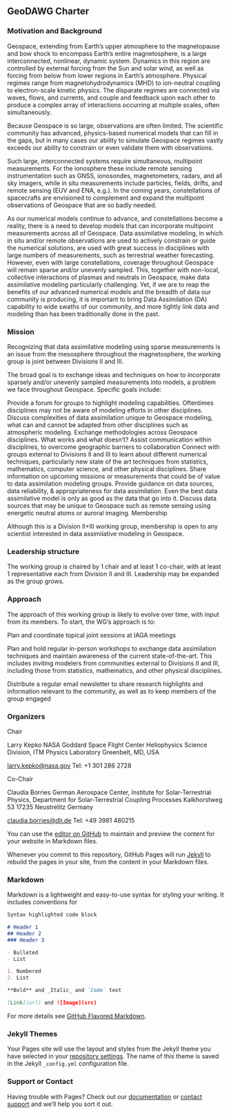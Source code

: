 ## GeoDAWG Charter


### Motivation and Background

Geospace, extending from Earth’s upper atmosphere to the magnetopause and bow shock to encompass Earth’s entire magnetosphere, is a large interconnected, nonlinear, dynamic system. Dynamics in this region are controlled by external forcing from the Sun and solar wind, as well as forcing from below from lower regions in Earth’s atmosphere. Physical regimes range from magnetohydrodynamics (MHD) to ion-neutral coupling to electron-scale kinetic physics. The disparate regimes are connected via waves, flows, and currents, and couple and feedback upon each other to produce a complex array of interactions occurring at multiple scales, often simultaneously.

Because Geospace is so large, observations are often limited. The scientific community has advanced, physics-based numerical models that can fill in the gaps, but in many cases our ability to simulate Geospace regimes vastly exceeds our ability to constrain or even validate them with observations.

Such large, interconnected systems require simultaneous, multipoint measurements. For the ionosphere these include remote sensing instrumentation such as GNSS, ionosondes, magnetometers, radars, and all sky imagers, while in situ measurements include particles, fields, drifts, and remote sensing (EUV and ENA, e.g.). In the coming years, constellations of spacecrafts are envisioned to complement and expand the multipoint observations of Geospace that are so badly needed. 

As our numerical models continue to advance, and constellations become a reality, there is a need to develop models that can incorporate multipoint measurements across all of Geospace. Data assimilative modeling, in which in situ and/or remote observations are used to actively constrain or guide the numerical solutions, are used with great success in disciplines with large numbers of measurements, such as terrestrial weather forecasting. However, even with large constellations, coverage throughout Geospace will remain sparse and/or unevenly sampled. This, together with non-local, collective interactions of plasmas and neutrals in Geospace, make data assimilative modeling particularly challenging. Yet, if we are to reap the benefits of our advanced numerical models and the breadth of data our community is producing, it is important to bring Data Assimilation (DA) capability to wide swaths of our community, and more tightly link data and modeling than has been traditionally done in the past.

### Mission

Recognizing that data assimilative modeling using sparse measurements is an issue from the mesosphere throughout the magnetosphere, the working group is joint between Divisions II and III.

The broad goal is to exchange ideas and techniques on how to incorporate sparsely and/or unevenly sampled measurements into models, a problem we face throughout Geospace. Specific goals include:

Provide a forum for groups to highlight modeling capabilities. Oftentimes disciplines may not be aware of modeling efforts in other disciplines.
Discuss complexities of data assimilation unique to Geospace modeling, what can and cannot be adapted from other disciplines such as atmospheric modeling.
Exchange methodologies across Geospace disciplines. What works and what doesn’t?
Assist communication within disciplines, to overcome geographic barriers to collaboration
Connect with groups external to Divisions II and III to learn about different numerical techniques, particularly new state of the art techniques from statistics, mathematics, computer science, and other physical disciplines.
Share information on upcoming missions or measurements that could be of value to data assimilation modeling groups.
Provide guidance on data sources, data reliability, & appropriateness for data assimilation. Even the best data assimilative model is only as good as the data that go into it.
Discuss data sources that may be unique to Geospace such as remote sensing using energetic neutral atoms or auroral imaging.
Membership

Although this is a Division II+III working group, membership is open to any scientist interested in data assimilative modeling in Geospace.

### Leadership structure

The working group is chaired by 1 chair and at least 1 co-chair, with at least 1 representative each from Division II and III. Leadership may be expanded as the group grows.

### Approach

The approach of this working group is likely to evolve over time, with input from its members. To start, the WG’s approach is to:

Plan and coordinate topical joint sessions at IAGA meetings

Plan and hold regular in-person workshops to exchange data assimilation techniques and maintain awareness of the current state-of-the-art. This includes inviting modelers from communities external to Divisions II and III, including those from statistics, mathematics, and other physical disciplines.

Distribute a regular email newsletter to share research highlights and information relevant to the community, as well as to keep members of the group engaged

### Organizers

Chair

Larry Kepko
NASA Goddard Space Flight Center
Heliophysics Science Division,
ITM Physics Laboratory
Greenbelt, MD,
USA

larry.kepko@nasa.gov
Tel: +1 301 286 2728

 Co-Chair

Claudia Borries
German Aerospace Center,
Institute for Solar-Terrestrial Physics,
Department for Solar-Terrestrial Coupling Processes
Kalkhorstweg 53
17235 Neustrelitz
Germany

claudia.borries@dlr.de
Tel: +49 3981 480215


You can use the [editor on GitHub](https://github.com/iaga-geodawg/geodawg/edit/gh-pages/index.md) to maintain and preview the content for your website in Markdown files.

Whenever you commit to this repository, GitHub Pages will run [Jekyll](https://jekyllrb.com/) to rebuild the pages in your site, from the content in your Markdown files.

### Markdown

Markdown is a lightweight and easy-to-use syntax for styling your writing. It includes conventions for

```markdown
Syntax highlighted code block

# Header 1
## Header 2
### Header 3

- Bulleted
- List

1. Numbered
2. List

**Bold** and _Italic_ and `Code` text

[Link](url) and ![Image](src)
```

For more details see [GitHub Flavored Markdown](https://guides.github.com/features/mastering-markdown/).

### Jekyll Themes

Your Pages site will use the layout and styles from the Jekyll theme you have selected in your [repository settings](https://github.com/iaga-geodawg/geodawg/settings/pages). The name of this theme is saved in the Jekyll `_config.yml` configuration file.

### Support or Contact

Having trouble with Pages? Check out our [documentation](https://docs.github.com/categories/github-pages-basics/) or [contact support](https://support.github.com/contact) and we’ll help you sort it out.
